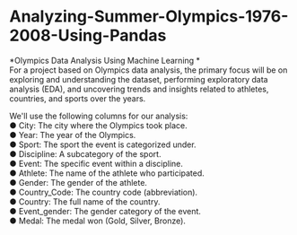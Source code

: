 # Analyzing-Summer-Olympics-1976-2008-Using-Pandas
*Olympics Data Analysis Using Machine Learning *   
For a project based on Olympics data analysis, the primary focus will be on exploring
 and understanding the dataset, performing exploratory data analysis (EDA), and
 uncovering trends and insights related to athletes, countries, and sports over the
 years.  

 
 We'll use the following columns for our analysis:  
 ● City: The city where the Olympics took place.   
 ● Year: The year of the Olympics.  
 ● Sport: The sport the event is categorized under.  
 ● Discipline: A subcategory of the sport.   
 ● Event: The specific event within a discipline.  
 ● Athlete: The name of the athlete who participated.  
 ● Gender: The gender of the athlete.  
 ● Country_Code: The country code (abbreviation).  
 ● Country: The full name of the country.  
 ● Event_gender: The gender category of the event.  
 ● Medal: The medal won (Gold, Silver, Bronze).  
